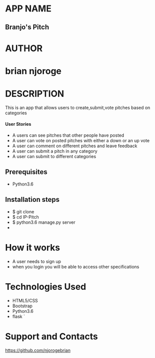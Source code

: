 # APP NAME

## Branjo's Pitch

# AUTHOR
# brian njoroge
#

# DESCRIPTION

This is an app that allows users to create,submit,vote pitches based on categories

#### User Stories

* A users can see pitches that other people have posted
* A user can vote on posted pitches with either a down or an up vote
* A user can comment on different pitches and leave feedback
* A user can submit a pitch in any category
* A user can submit to different categories


## Prerequisites
* Python3.6

## Installation steps 
* $ git clone 
* $ cd IP-Pitch
* $ python3.6 manage.py server
* 

# How it works

* A user needs to sign up
* when you login you will be able to access other specifications

# Technologies Used
* HTML5/CSS 
* Bootstrap 
* Python3.6
* flask
`
# Support and Contacts
https://github.com/njorogebrian